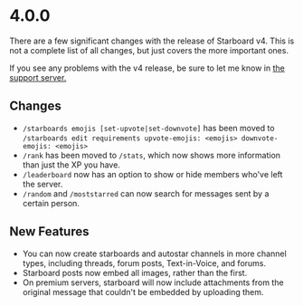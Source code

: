 # 4.0.0

There are a few significant changes with the release of Starboard v4. This is not a complete list of all changes, but just covers the more important ones.

If you see any problems with the v4 release, be sure to let me know in [the support server.](https://discord.gg/3gK8mSA)

## Changes

* `/starboards emojis [set-upvote|set-downvote]` has been moved to `/starboards edit requirements upvote-emojis: <emojis> downvote-emojis: <emojis>`
* `/rank` has been moved to `/stats`, which now shows more information than just the XP you have.
* `/leaderboard` now has an option to show or hide members who've left the server.
* `/random` and `/moststarred` can now search for messages sent by a certain person.

## New Features

* You can now create starboards and autostar channels in more channel types, including threads, forum posts, Text-in-Voice, and forums.
* Starboard posts now embed all images, rather than the first.
* On premium servers, starboard will now include attachments from the original message that couldn't be embedded by uploading them.
